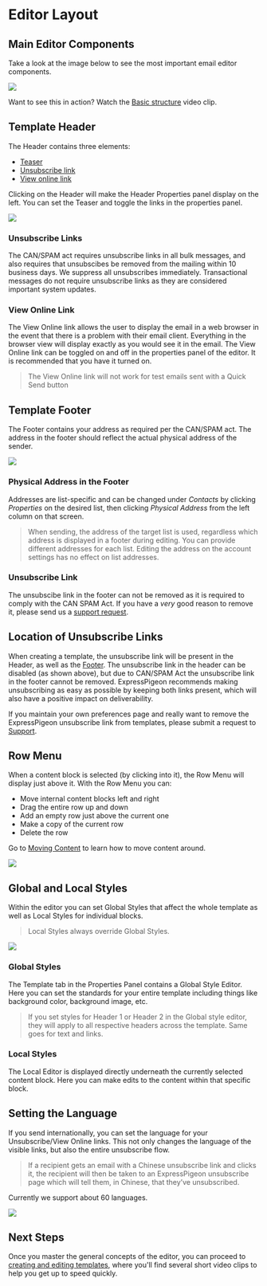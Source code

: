 # Editor Layout

<title > this is a comment!</title>

## Main Editor Components


Take a look at the image below to see the most important email editor components.

![](images/Selection_645.png)


Want to see this in action? Watch the [Basic structure](/kb/creating-and-editing-template#basic-structure)
video clip.



## Template Header

The Header contains three elements:

* [Teaser](https://expresspigeon.com/blog/2012/12/14/increase-email-open-rates-with-a-teaser-line)
* [Unsubscribe link](#unsubscribe-links)
* [View online link](#view-online-link)

Clicking on the Header will make the Header Properties panel display on the left. You can set the
Teaser and toggle the links in the properties panel.

![](images/Selection_469.png)

### Unsubscribe Links

The CAN/SPAM act requires unsubscribe links in all bulk messages, and also requires that unsubscibes be
removed from the mailing within 10 business days. We suppress all unsubscribes immediately.
Transactional messages do not require unsubscribe links as they are considered important system updates.

### View Online Link

The View Online link allows the user to display the email in a web browser in the event that there is a problem with their email client.
Everything in the browser view will display exactly as you would see it in the email. The View Online link can be toggled
on and off in the properties panel of the editor. It is recommended that you have it turned on.


> The View Online link will not work for test emails sent with a Quick Send button


## Template Footer


The Footer contains your address as required per the CAN/SPAM act.
The address in the footer should reflect the actual physical address of the sender.

![](images/Selection_476.png)

### Physical Address in the Footer

Addresses are list-specific and can be changed under _Contacts_ by clicking _Properties_ on the desired list,
then clicking _Physical Address_ from the left column on that screen.

> When sending, the address of the target list is used, regardless which address is displayed in a footer
during editing. You can provide different addresses for each list. Editing the address on the account settings
 has no effect on list addresses.

### Unsubscribe Link

The unsubscibe link in the footer can not be removed as it is required to comply with the CAN SPAM Act.
If you have a *very* good reason to remove it,
please send us a [support request](https://expresspigeon.com/support).


## Location of Unsubscribe Links

When creating a template, the unsubscribe link will be present in the Header, as well as the [Footer](#footer). The unsubscribe link in the
header can be disabled (as shown above), but due to CAN/SPAM  Act the unsubscribe link in the footer cannot be removed.
ExpressPigeon recommends making unsubscribing as easy as possible by keeping both links present, which will also have a positive impact on deliverability.

If you maintain your own preferences page and really want to remove the ExpressPigeon unsubscribe link from templates,
 please submit a request to [Support](https://expresspigeon.com/support).


## Row Menu


When a content block is selected (by clicking into it), the Row Menu  will display just above it. With the Row Menu
you can:

* Move internal content blocks left and right
* Drag the entire row up and down
* Add an empty row just above the current one
* Make a copy of the current row
* Delete the row

Go to [Moving Content](/kb/creating-and-editing-template#moving-content) to learn how to move content
around.


![](images/Selection_633.png)


## Global and Local Styles

Within the editor you can set Global Styles that affect the whole template as well as Local Styles for individual blocks.

> Local Styles always override Global Styles.

![](images/Selection_475.png)

### Global Styles

The Template tab in the Properties Panel contains a Global Style Editor. Here you can set the standards for your entire template
including things like background color, background image, etc.

> If you set styles for Header 1 or Header 2 in the Global style editor, they will apply to all respective headers across the template.
Same goes for text and links.

### Local Styles

The Local Editor is displayed directly underneath the currently selected content block. Here you can make edits to the content within that specific block.

## Setting the Language

If you send internationally, you can set the language for your Unsubscribe/View Online links.
This not only changes the language of the visible links, but also the entire unsubscribe flow.

> If a recipient gets an email with a Chinese unsubscribe link and clicks it, the recipient will then be taken to an ExpressPigeon
unsubscribe page which will tell them, in Chinese, that they’ve unsubscribed.

Currently we support about 60 languages.

![](images/Selection_472.png)



## Next Steps

Once you master the general concepts of the editor, you can proceed to
[creating and editing templates](/kb/creating-and-editing-template), where you'll find several short video
 clips to help you get up to speed quickly.
